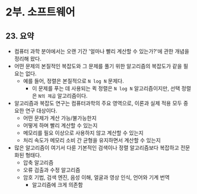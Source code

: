 # 2부. 소프트웨어

## 23. 요약

- 컴퓨터 과학 분야에서는 오랜 기간 '얼마나 빨리 계산할 수 있는가?'에 관한 개념을 정리해 왔다.
- 어떤 문제의 본질적인 복잡도와 그 문제를 풀기 위한 알고리즘의 복잡도가 같을 필요는 없다.
  - 예를 들어, 정렬은 본질적으로 `N log N` 문제다.
    - 이 문제를 푸는 데 사용되는 퀵 정렬은 `N log N` 알고리즘이지만, 선택 정렬은 `N의 제곱` 알고리즘이다.
- 알고리즘과 복잡도 연구는 컴퓨터과학의 주요 영역으로, 이론과 실제 적용 모두 중요한 연구 대상이다.
  - 어떤 문제가 계산 가능/불가능한지
  - 어떻게 하며 빨리 계산할 수 있는지
  - 메모리를 필요 이상으로 사용하지 않고 계산할 수 있는지
  - 처리 속도가 메모리 소비 간 균형을 유지하면서 계산할 수 있는지
- 많은 알고리즘이 여기서 다룬 기본적인 검색이나 정렬 알고리즘보다 복잡하고 전문화된 형태다.
  - 압축 알고리즘
  - 오류 검출과 수정 알고리즘
  - 암호 기법, 검색 엔진, 음성 이해, 얼굴과 영상 인식, 언어와 기계 번역
    - 알고리즘에 크게 의존함
